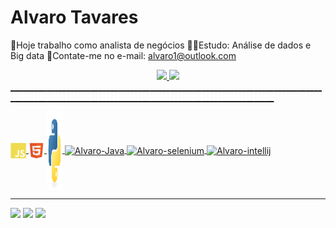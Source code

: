 # Alvaro Tavares

💼Hoje trabalho como analista de negócios
🧑‍🎓Estudo: Análise de dados e Big data
📩Contate-me no e-mail: alvaro1@outlook.com

<div align="center">
  <a href="https://github.com/alvarotavares1">
  <img height="150em" src="https://github-readme-stats.vercel.app/api?username=alvarotavares1&show_icons=true&theme=gruvbox&include_all_commits=true&count_private=true"/> <img height="150em" src="https://github-readme-stats.vercel.app/api/top-langs/?username=alvarotavares1&layout=compact&langs_count=7&theme=gruvbox"/>
    
</div>
  ________________________________________________________________________________________________________________________________________________

  
  
  <img align="center" alt="Alvaro-Js" height="25" width="25" src="https://raw.githubusercontent.com/devicons/devicon/master/icons/javascript/javascript-plain.svg"> <img align="center" alt="Alvaro-HTML" height="25" width="25" src="https://raw.githubusercontent.com/devicons/devicon/master/icons/html5/html5-original.svg"> <img align="center" alt="Alvaro-Python" height="125" width="25" src="https://raw.githubusercontent.com/devicons/devicon/master/icons/python/python-original.svg">  <img align="center" alt="Alvaro-Java" height="25" width="25" src="https://cdn.jsdelivr.net/gh/devicons/devicon/icons/java/java-original.svg" /> <img align="center" alt="Alvaro-selenium" height="25" width="25" src="https://cdn.jsdelivr.net/gh/devicons/devicon/icons/selenium/selenium-original.svg" /> <img align="center" alt="Alvaro-intellij" height="25" width="25" src="https://cdn.jsdelivr.net/gh/devicons/devicon/icons/intellij/intellij-original.svg" />
          
          
               
 
</div>

 __________________________________________________________________________________________________________________________
 
<div> 
  
  <a href="https://www.instagram.com/alvarotavares1/" target="_blank"><img src="https://img.shields.io/badge/-Instagram-%23E4405F?style=for-the-badge&logo=instagram&logoColor=white" target="_blank"></a> 
  <a href = "mailto:alvaro1@outlook.com"><img src="https://img.shields.io/badge/Microsoft_Outlook-0078D4?style=for-the-badge&logo=microsoft-outlook&logoColor=white)" target="_blank"></a>
  <a href="https://www.linkedin.com/in/alvaro-tavares-a04b497a" target="_blank"><img src="https://img.shields.io/badge/-LinkedIn-%230077B5?style=for-the-badge&logo=linkedin&logoColor=white" target="_blank"></a> 
  
 


</div>
